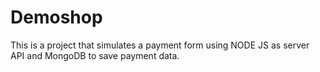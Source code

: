 # Demoshop
This is a project that simulates a payment form using NODE JS as server API and MongoDB to save payment data.
